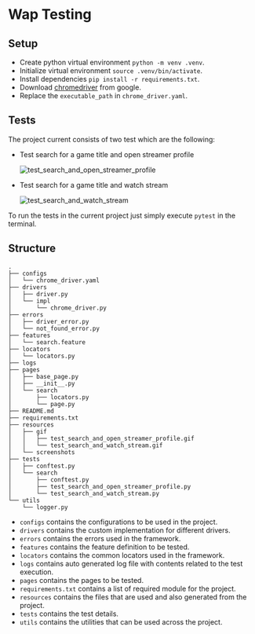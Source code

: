 # Wap Testing

## Setup
- Create python virtual environment `python -m venv .venv`.
- Initialize virtual environment `source .venv/bin/activate`.
- Install dependencies `pip install -r requirements.txt`.
- Download [chromedriver](https://googlechromelabs.github.io/chrome-for-testing/) from google.
- Replace the `executable_path` in `chrome_driver.yaml`.

## Tests
The project current consists of two test which are the following:
- Test search for a game title and open streamer profile
  
  ![test_search_and_open_streamer_profile](resources/gif/test_search_and_open_streamer_profile.gif)
- Test search for a game title and watch stream
  
  ![test_search_and_watch_stream](resources/gif/test_search_and_watch_stream.gif)

To run the tests in the current project just simply execute `pytest` in the terminal.

## Structure
```
.
├── configs
│   └── chrome_driver.yaml
├── drivers
│   ├── driver.py
│   └── impl
│       └── chrome_driver.py
├── errors
│   ├── driver_error.py
│   └── not_found_error.py
├── features
│   └── search.feature
├── locators
│   └── locators.py
├── logs
├── pages
│   ├── base_page.py
│   ├── __init__.py
│   └── search
│       ├── locators.py
│       └── page.py
├── README.md
├── requirements.txt
├── resources
│   ├── gif
│   │   ├── test_search_and_open_streamer_profile.gif
│   │   └── test_search_and_watch_stream.gif
│   └── screenshots
├── tests
│   ├── conftest.py 
│   └── search
│       ├── conftest.py
│       ├── test_search_and_open_streamer_profile.py
│       └── test_search_and_watch_stream.py
└── utils
    └── logger.py
```
- `configs` contains the configurations to be used in the project.
- `drivers` contains the custom implementation for different drivers.
- `errors` contains the errors used in the framework.
- `features` contains the feature definition to be tested.
- `locators` contains the common locators used in the framework.
- `logs` contains auto generated log file with contents related to the test execution.
- `pages` contains the pages to be tested.
- `requirements.txt` contains a list of required module for the project.
- `resources` contains the files that are used and also generated from the project.
- `tests` contains the test details.
- `utils` contains the utilities that can be used across the project.